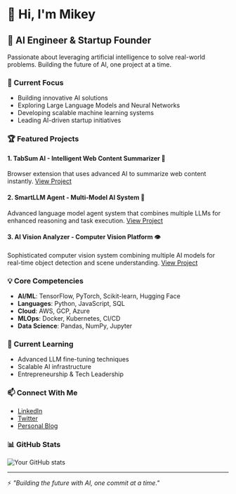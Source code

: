 # 👋 Hi, I'm Mikey

## 🚀 AI Engineer & Startup Founder

Passionate about leveraging artificial intelligence to solve real-world problems. Building the future of AI, one project at a time.

### 🔭 Current Focus
- Building innovative AI solutions
- Exploring Large Language Models and Neural Networks
- Developing scalable machine learning systems
- Leading AI-driven startup initiatives

### 🏆 Featured Projects

#### 1. TabSum AI - Intelligent Web Content Summarizer 🤖
Browser extension that uses advanced AI to summarize web content instantly.
[View Project](https://github.com/MarsX-2002/tabsum-ai)

#### 2. SmartLLM Agent - Multi-Model AI System 🧠
Advanced language model agent system that combines multiple LLMs for enhanced reasoning and task execution.
[View Project](https://github.com/MarsX-2002/smart-llm-agent)

#### 3. AI Vision Analyzer - Computer Vision Platform 👁️
Sophisticated computer vision system combining multiple AI models for real-time object detection and scene understanding.
[View Project](https://github.com/MarsX-2002/ai-vision-analyzer)

### 💡 Core Competencies
- **AI/ML**: TensorFlow, PyTorch, Scikit-learn, Hugging Face
- **Languages**: Python, JavaScript, SQL
- **Cloud**: AWS, GCP, Azure
- **MLOps**: Docker, Kubernetes, CI/CD
- **Data Science**: Pandas, NumPy, Jupyter

### 🌱 Current Learning
- Advanced LLM fine-tuning techniques
- Scalable AI infrastructure
- Entrepreneurship & Tech Leadership

### 📫 Connect With Me
- [LinkedIn](#) <!-- Add your LinkedIn URL -->
- [Twitter](#) <!-- Add your Twitter URL -->
- [Personal Blog](#) <!-- Add your blog URL if you have one -->

### 📊 GitHub Stats
![Your GitHub stats](https://github-readme-stats.vercel.app/api?username=MarsX-2002&show_icons=true&theme=radical)

---
⚡ *"Building the future with AI, one commit at a time."*
